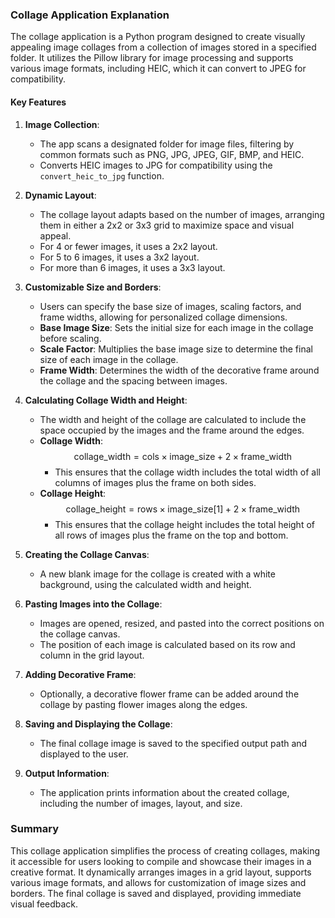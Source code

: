 ### Collage Application Explanation

The collage application is a Python program designed to create visually appealing image collages from a collection of images stored in a specified folder. It utilizes the Pillow library for image processing and supports various image formats, including HEIC, which it can convert to JPEG for compatibility.

#### Key Features

1. **Image Collection**:
   - The app scans a designated folder for image files, filtering by common formats such as PNG, JPG, JPEG, GIF, BMP, and HEIC.
   - Converts HEIC images to JPG for compatibility using the `convert_heic_to_jpg` function.

2. **Dynamic Layout**:
   - The collage layout adapts based on the number of images, arranging them in either a 2x2 or 3x3 grid to maximize space and visual appeal.
   - For 4 or fewer images, it uses a 2x2 layout.
   - For 5 to 6 images, it uses a 3x2 layout.
   - For more than 6 images, it uses a 3x3 layout.

3. **Customizable Size and Borders**:
   - Users can specify the base size of images, scaling factors, and frame widths, allowing for personalized collage dimensions.
   - **Base Image Size**: Sets the initial size for each image in the collage before scaling.
   - **Scale Factor**: Multiplies the base image size to determine the final size of each image in the collage.
   - **Frame Width**: Determines the width of the decorative frame around the collage and the spacing between images.

4. **Calculating Collage Width and Height**:
   - The width and height of the collage are calculated to include the space occupied by the images and the frame around the edges.
   - **Collage Width**: 
     $$
     \text{collage\_width} = \text{cols} \times \text{image\_size} + 2 \times \text{frame\_width}
     $$
     - This ensures that the collage width includes the total width of all columns of images plus the frame on both sides.
   - **Collage Height**:
     $$
     \text{collage\_height} = \text{rows} \times \text{image\_size}[1] + 2 \times \text{frame\_width}
     $$
     - This ensures that the collage height includes the total height of all rows of images plus the frame on the top and bottom.

5. **Creating the Collage Canvas**:
   - A new blank image for the collage is created with a white background, using the calculated width and height.

6. **Pasting Images into the Collage**:
   - Images are opened, resized, and pasted into the correct positions on the collage canvas.
   - The position of each image is calculated based on its row and column in the grid layout.

7. **Adding Decorative Frame**:
   - Optionally, a decorative flower frame can be added around the collage by pasting flower images along the edges.

8. **Saving and Displaying the Collage**:
   - The final collage image is saved to the specified output path and displayed to the user.

9. **Output Information**:
   - The application prints information about the created collage, including the number of images, layout, and size.

### Summary
This collage application simplifies the process of creating collages, making it accessible for users looking to compile and showcase their images in a creative format. It dynamically arranges images in a grid layout, supports various image formats, and allows for customization of image sizes and borders. The final collage is saved and displayed, providing immediate visual feedback.

